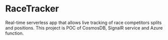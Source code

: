 # RaceTracker
Real-time serverless app that allows live tracking of race competitors splits and positions. This project is POC of CosmosDB, SignalR service and Azure function.
